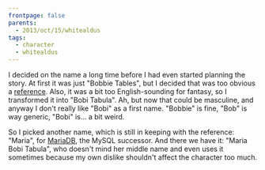 ```yaml
---
frontpage: false
parents:
  - 2013/oct/15/whitealdus
tags:
  - character
  - whitealdus
---
```


I decided on the name a long time before I had even started planning the story.
At first it was just "Bobbie Tables", but I decided that was too obvious a
[reference](https://xkcd.com/327/). Also, it was a bit too English-sounding for
fantasy, so I transformed it into "Bobi Tabula". Ah, but now that could be
masculine, and anyway I don't really like "Bobi" as a first name. "Bobbie" is
fine, "Bob" is way generic, "Bobi" is… a bit weird.

So I picked another name, which is still in keeping with the reference:
"Maria", for [MariaDB](https://mariadb.org/), the MySQL successor. And there we
have it: "Maria Bobi Tabula", who doesn't mind her middle name and even uses it
sometimes because my own dislike shouldn't affect the character too much.
